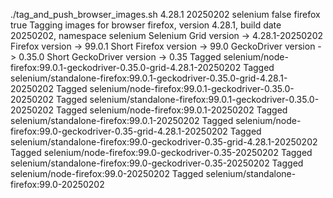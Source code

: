 ./tag_and_push_browser_images.sh 4.28.1 20250202 selenium false firefox true
Tagging images for browser firefox, version 4.28.1, build date 20250202, namespace selenium
Selenium Grid version -> 4.28.1-20250202
Firefox version -> 99.0.1
Short Firefox version -> 99.0
GeckoDriver version -> 0.35.0
Short GeckoDriver version -> 0.35
Tagged selenium/node-firefox:99.0.1-geckodriver-0.35.0-grid-4.28.1-20250202
Tagged selenium/standalone-firefox:99.0.1-geckodriver-0.35.0-grid-4.28.1-20250202
Tagged selenium/node-firefox:99.0.1-geckodriver-0.35.0-20250202
Tagged selenium/standalone-firefox:99.0.1-geckodriver-0.35.0-20250202
Tagged selenium/node-firefox:99.0.1-20250202
Tagged selenium/standalone-firefox:99.0.1-20250202
Tagged selenium/node-firefox:99.0-geckodriver-0.35-grid-4.28.1-20250202
Tagged selenium/standalone-firefox:99.0-geckodriver-0.35-grid-4.28.1-20250202
Tagged selenium/node-firefox:99.0-geckodriver-0.35-20250202
Tagged selenium/standalone-firefox:99.0-geckodriver-0.35-20250202
Tagged selenium/node-firefox:99.0-20250202
Tagged selenium/standalone-firefox:99.0-20250202
